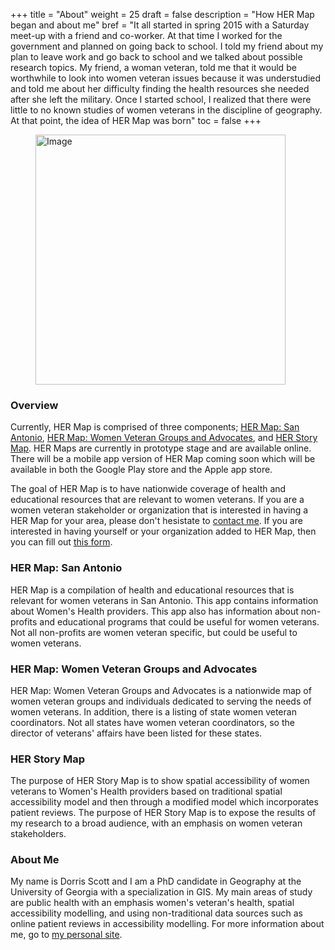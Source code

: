 +++
title = "About"
weight = 25
draft = false
description = "How HER Map began and about me"
bref = "It all started in spring 2015 with a Saturday meet-up with a friend and co-worker. At that time I worked for the government and planned on going back to school. I told my friend about my plan to leave work and go back to school and we talked about possible research topics. My friend, a woman veteran, told me that it would be worthwhile to look into women veteran issues because it was understudied and told me about her difficulty finding the health resources she needed after she left the military. Once I started  school, I realized that there were little to no known studies of women veterans in the discipline of geography.  At that point, the idea of HER Map was born"
toc = false
+++

<figure>
  <img alt="Image" height="400" align = "middle" src="/img/kube/HERLogo600x600.jpg" width="400">
</figure>

<h3>Overview</h3>
<p>Currently, HER Map is comprised of three components; <a href = "https://bit.ly/2TKAtzD">HER Map: San Antonio</a>, <a href = "https://bit.ly/2Y7biWt">HER Map: Women Veteran Groups and Advocates</a>, and <a href = "https://usg.maps.arcgis.com/apps/MapSeries/index.html?appid=289ad580efec4a9d86e3aefef1ebcdea">HER Story Map</a>.  HER Maps are currently in prototype stage and are available online. There will be a mobile app version of HER Map coming soon which will be available in both the Google Play store and the Apple app store.</p>

<p>The goal of HER Map is to have nationwide coverage of health and educational resources that are relevant to women veterans. If you are a women veteran stakeholder or organization that is interested in having a HER Map for your area, please don't hesistate to <a href = "mailto:das55839@uga.edu">contact me</a>. If you are interested in having yourself or your organization added to HER Map, then you can fill out <a href = "https://forms.gle/xrBRzLFRzDLVbvuh7" target = "_blank">this form</a>.</p>

<h3>HER Map: San Antonio </h3>
<p>HER Map is a compilation of health and educational resources that is relevant for women veterans in San Antonio. This app contains information about Women's Health providers. This app also has information about non-profits and educational programs that could be useful for women veterans. Not all non-profits are women veteran specific, but could be useful to women veterans.</p>

<h3>HER Map: Women Veteran Groups and Advocates </h3>
<p>HER Map: Women Veteran Groups and Advocates is a nationwide map of women veteran groups and individuals dedicated to serving the needs of women veterans. In addition, there is a listing of state women veteran coordinators. Not all states have women veteran coordinators, so the director of veterans' affairs have been listed for these states.</p>

<h3>HER Story Map</h3>
<p>The purpose of HER Story Map is to show spatial accessibility of women veterans to Women's Health providers based on traditional spatial accessibility model and then through a modified model which incorporates patient reviews. The purpose of HER Story Map is to expose the results of my research to a broad audience, with an emphasis on women veteran stakeholders.</p>

<h3>About Me</h3>
My name is Dorris Scott and I am a PhD candidate in Geography at the University of Georgia with a specialization in GIS. My main areas of study are public health with an emphasis women's veteran's health, spatial accessibility modelling, and using non-traditional data sources such as online patient reviews in accessibility modelling. For more information about me, go to <a href = "https://dscott.netlify.com/">my personal site</a>.